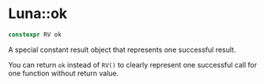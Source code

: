 # Luna::ok

```c++
constexpr RV ok 
```

A special constant result object that represents one successful result. 

You can return `ok` instead of `RV()` to clearly represent one successful call for one function without return value. 

